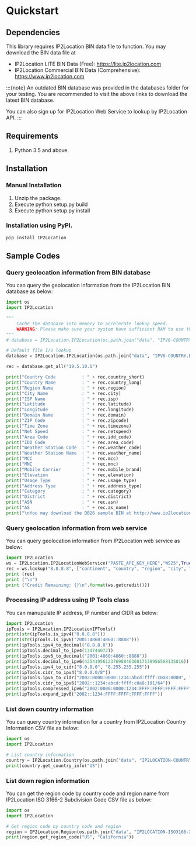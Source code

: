 # Quickstart

## Dependencies

This library requires IP2Location BIN data file to function. You may
download the BIN data file at

-   IP2Location LITE BIN Data (Free): <https://lite.ip2location.com>
-   IP2Location Commercial BIN Data (Comprehensive):
    <https://www.ip2location.com>

:::{note}
An outdated BIN database was provided in the databases folder for your
testing. You are recommended to visit the above links to download the
latest BIN database.

You can also sign up for IP2Location Web Service to lookup by
IP2Location API.
:::

## Requirements

1.  Python 3.5 and above.

## Installation

### Manual Installation

1.  Unzip the package.
2.  Execute python setup.py build
3.  Execute python setup.py install

### Installation using PyPI.

``` bash
pip install IP2Location
```

## Sample Codes

### Query geolocation information from BIN database

You can query the geolocation information from the IP2Location BIN
database as below:

``` python
import os
import IP2Location

"""
    Cache the database into memory to accelerate lookup speed.
    WARNING: Please make sure your system have sufficient RAM to use this feature.
"""
# database = IP2Location.IP2Location(os.path.join("data", "IPV6-COUNTRY.BIN"), "SHARED_MEMORY")

# Default file I/O lookup
database = IP2Location.IP2Location(os.path.join("data", "IPV6-COUNTRY.BIN"))

rec = database.get_all("19.5.10.1")

print("Country Code          : " + rec.country_short)
print("Country Name          : " + rec.country_long)
print("Region Name           : " + rec.region)
print("City Name             : " + rec.city)
print("ISP Name              : " + rec.isp)
print("Latitude              : " + rec.latitude)
print("Longitude             : " + rec.longitude)
print("Domain Name           : " + rec.domain)
print("ZIP Code              : " + rec.zipcode)
print("Time Zone             : " + rec.timezone)
print("Net Speed             : " + rec.netspeed)
print("Area Code             : " + rec.idd_code)
print("IDD Code              : " + rec.area_code)
print("Weather Station Code  : " + rec.weather_code)
print("Weather Station Name  : " + rec.weather_name)
print("MCC                   : " + rec.mcc)
print("MNC                   : " + rec.mnc)
print("Mobile Carrier        : " + rec.mobile_brand)
print("Elevation             : " + rec.elevation)
print("Usage Type            : " + rec.usage_type)
print("Address Type          : " + rec.address_type)
print("Category              : " + rec.category)
print("District              : " + rec.district)
print("ASN                   : " + rec.asn)
print("AS                    : " + rec.as_name)
print("\nYou may download the DB26 sample BIN at http://www.ip2location.com/downloads/sample6.bin.db26.zip for full data display.")
```

### Query geolocation information from web service

You can query geolocation information from IP2Location web service as
below:

``` python
import IP2Location
ws = IP2Location.IP2LocationWebService("PASTE_API_KEY_HERE","WS25",True)
rec = ws.lookup("8.8.8.8", ["continent", "country", "region", "city", "geotargeting", "country_groupings", "time_zone_info"], "en")
print (rec)
print ("\n")
print ("Credit Remaining: {}\n".format(ws.getcredit()))
```

### Processing IP address using IP Tools class

You can manupulate IP address, IP number and CIDR as below:

``` python
import IP2Location
ipTools = IP2Location.IP2LocationIPTools()
print(str(ipTools.is_ipv4("8.8.8.8")))
print(str(ipTools.is_ipv6("2001:4860:4860::8888")))
print(ipTools.ipv4_to_decimal("8.8.8.8"))
print(ipTools.decimal_to_ipv4(134744072))
print(ipTools.ipv6_to_decimal("2001:4860:4860::8888"))
print(ipTools.decimal_to_ipv6(42541956123769884636017138956568135816))
print(ipTools.ipv4_to_cidr("8.0.0.0", "8.255.255.255"))
print(ipTools.cidr_to_ipv4("8.0.0.0/8"))
print(ipTools.ipv6_to_cidr("2002:0000:0000:1234:abcd:ffff:c0a8:0000", "2002:0000:0000:1234:ffff:ffff:ffff:ffff"))
print(ipTools.cidr_to_ipv6("2002::1234:abcd:ffff:c0a8:101/64"))
print(ipTools.compressed_ipv6("2002:0000:0000:1234:FFFF:FFFF:FFFF:FFFF"))
print(ipTools.expand_ipv6("2002::1234:FFFF:FFFF:FFFF:FFFF"))
```

### List down country information

You can query country information for a country from IP2Location Country
Information CSV file as below:

``` python
import os
import IP2Location

# List country information
country = IP2Location.Country(os.path.join("data", "IP2LOCATION-COUNTRY-INFORMATION-BASIC.CSV"))
print(country.get_country_info("US"))
```

### List down region information

You can get the region code by country code and region name from
IP2Location ISO 3166-2 Subdivision Code CSV file as below:

``` python
import os
import IP2Location

# Get region code by country code and region
region = IP2Location.Region(os.path.join("data", "IP2LOCATION-ISO3166-2.CSV")
print(region.get_region_code("US", "California"))
```
